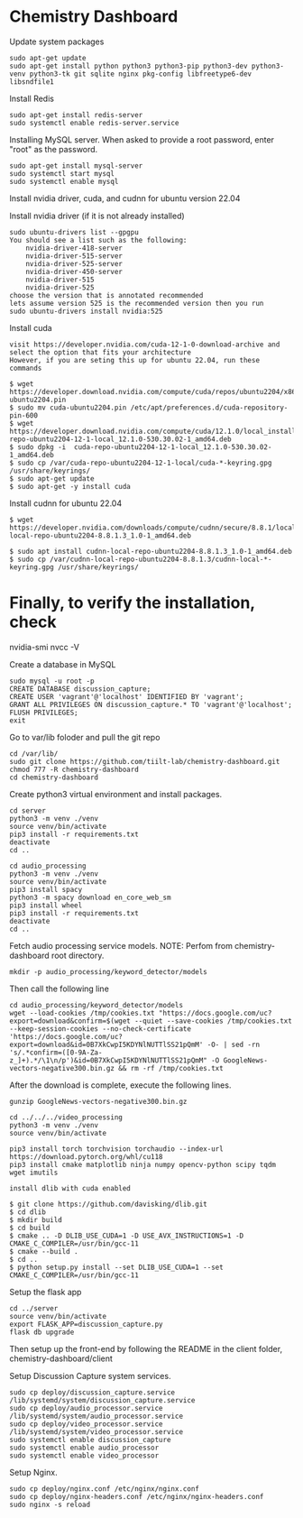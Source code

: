 # Chemistry Dashboard

Update system packages
```
sudo apt-get update
sudo apt-get install python python3 python3-pip python3-dev python3-venv python3-tk git sqlite nginx pkg-config libfreetype6-dev libsndfile1
```

Install Redis
```
sudo apt-get install redis-server
sudo systemctl enable redis-server.service
```

Installing MySQL server.  When asked to provide a root password, enter "root" as the password.
```
sudo apt-get install mysql-server
sudo systemctl start mysql
sudo systemctl enable mysql
```

Install nvidia driver, cuda, and cudnn for ubuntu version 22.04

Install nvidia driver  (if it is not already installed)
```
sudo ubuntu-drivers list --gpgpu
You should see a list such as the following:
    nvidia-driver-418-server
    nvidia-driver-515-server
    nvidia-driver-525-server
    nvidia-driver-450-server
    nvidia-driver-515
    nvidia-driver-525
choose the version that is annotated recommended  
lets assume version 525 is the recommended version then you run
sudo ubuntu-drivers install nvidia:525  
```

Install cuda
```
visit https://developer.nvidia.com/cuda-12-1-0-download-archive and select the option that fits your architecture
However, if you are seting this up for ubuntu 22.04, run these commands

$ wget https://developer.download.nvidia.com/compute/cuda/repos/ubuntu2204/x86_64/cuda-ubuntu2204.pin
$ sudo mv cuda-ubuntu2204.pin /etc/apt/preferences.d/cuda-repository-pin-600
$ wget https://developer.download.nvidia.com/compute/cuda/12.1.0/local_installers/cuda-repo-ubuntu2204-12-1-local_12.1.0-530.30.02-1_amd64.deb
$ sudo dpkg -i  cuda-repo-ubuntu2204-12-1-local_12.1.0-530.30.02-1_amd64.deb
$ sudo cp /var/cuda-repo-ubuntu2204-12-1-local/cuda-*-keyring.gpg /usr/share/keyrings/
$ sudo apt-get update
$ sudo apt-get -y install cuda
```

Install cudnn for ubuntu 22.04
```
$ wget https://developer.nvidia.com/downloads/compute/cudnn/secure/8.8.1/local_installers/12.0/cudnn-local-repo-ubuntu2204-8.8.1.3_1.0-1_amd64.deb

$ sudo apt install cudnn-local-repo-ubuntu2204-8.8.1.3_1.0-1_amd64.deb
$ sudo cp /var/cudnn-local-repo-ubuntu2204-8.8.1.3/cudnn-local-*-keyring.gpg /usr/share/keyrings/
```
# Finally, to verify the installation, check
nvidia-smi
nvcc -V

Create a database in MySQL
```
sudo mysql -u root -p
CREATE DATABASE discussion_capture;
CREATE USER 'vagrant'@'localhost' IDENTIFIED BY 'vagrant';
GRANT ALL PRIVILEGES ON discussion_capture.* TO 'vagrant'@'localhost';
FLUSH PRIVILEGES;
exit
```

Go to var/lib foloder and pull the git repo
```
cd /var/lib/
sudo git clone https://github.com/tiilt-lab/chemistry-dashboard.git
chmod 777 -R chemistry-dashboard
cd chemistry-dashboard
```


Create python3 virtual environment and install packages.
```
cd server
python3 -m venv ./venv
source venv/bin/activate
pip3 install -r requirements.txt
deactivate
cd ..

cd audio_processing
python3 -m venv ./venv
source venv/bin/activate
pip3 install spacy
python3 -m spacy download en_core_web_sm
pip3 install wheel
pip3 install -r requirements.txt
deactivate
cd ..
```
Fetch audio processing service models.
NOTE: Perfom from chemistry-dashboard root directory.
```
mkdir -p audio_processing/keyword_detector/models
```
Then call the following line
```
cd audio_processing/keyword_detector/models
wget --load-cookies /tmp/cookies.txt "https://docs.google.com/uc?export=download&confirm=$(wget --quiet --save-cookies /tmp/cookies.txt --keep-session-cookies --no-check-certificate 'https://docs.google.com/uc?export=download&id=0B7XkCwpI5KDYNlNUTTlSS21pQmM' -O- | sed -rn 's/.*confirm=([0-9A-Za-z_]+).*/\1\n/p')&id=0B7XkCwpI5KDYNlNUTTlSS21pQmM" -O GoogleNews-vectors-negative300.bin.gz && rm -rf /tmp/cookies.txt
```
After the download is complete, execute the following lines.
```
gunzip GoogleNews-vectors-negative300.bin.gz
```

```
cd ../../../video_processing
python3 -m venv ./venv
source venv/bin/activate

pip3 install torch torchvision torchaudio --index-url https://download.pytorch.org/whl/cu118
pip3 install cmake matplotlib ninja numpy opencv-python scipy tqdm wget imutils

install dlib with cuda enabled
 
$ git clone https://github.com/davisking/dlib.git
$ cd dlib
$ mkdir build
$ cd build
$ cmake .. -D DLIB_USE_CUDA=1 -D USE_AVX_INSTRUCTIONS=1 -D CMAKE_C_COMPILER=/usr/bin/gcc-11
$ cmake --build .
$ cd ..
$ python setup.py install --set DLIB_USE_CUDA=1 --set CMAKE_C_COMPILER=/usr/bin/gcc-11
```
Setup the flask app
```
cd ../server
source venv/bin/activate
export FLASK_APP=discussion_capture.py
flask db upgrade
```

Then setup up the front-end by following the README in the client folder, chemistry-dashboard/client

Setup Discussion Capture system services.
```
sudo cp deploy/discussion_capture.service /lib/systemd/system/discussion_capture.service
sudo cp deploy/audio_processor.service /lib/systemd/system/audio_processor.service
sudo cp deploy/video_processor.service /lib/systemd/system/video_processor.service
sudo systemctl enable discussion_capture
sudo systemctl enable audio_processor
sudo systemctl enable video_processor
```

Setup Nginx.
```
sudo cp deploy/nginx.conf /etc/nginx/nginx.conf
sudo cp deploy/nginx-headers.conf /etc/nginx/nginx-headers.conf
sudo nginx -s reload

```
